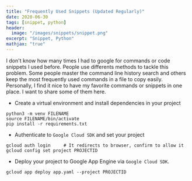 ```yaml
---
title: "Frequently Used Snippets (Updated Regularly)"
date: 2020-06-30
tags: [snippet, python]
header:
  image: "/images/snippets/snippet.png"
excerpt: "Snippet, Python"
mathjax: "true"
---
```




I don't know how many times I had to google for commands or code snippets I used before. People use differents methods to tackle this problem. Some people master the command line history search and others keep the most frequently used commands in a file to copy easily. Personally, I find it nice to have my favorite commands or snippets in one place. I want to share some of them here. 

- Create a virtual environment and install dependencies in your project
```shell
python3 -m venv FILENAME
source FILENAME/bin/activate
pip install -r requirements.txt
```

- Authenticate to `Google Cloud SDK` and set your project
```shell
gcloud auth login     # It redirects to browser, confirm to allow it
gcloud config set project PROJECTID
```

- Deploy your project to Google App Engine via `Google Cloud SDK`. 
```shell
gcloud app deploy app.yaml --project PROJECTID 
```
